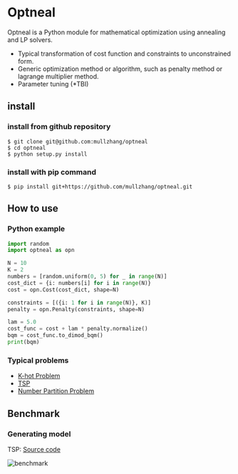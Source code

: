 # Optneal

Optneal is a Python module for mathematical optimization using annealing and LP solvers.

- Typical transformation of cost function and constraints to unconstrained form.
- Generic optimization method or algorithm, such as penalty method or lagrange multiplier method.
- Parameter tuning (*TBI)

## install

### install from github repository

```
$ git clone git@github.com:mullzhang/optneal
$ cd optneal
$ python setup.py install
```

### install with pip command

```
$ pip install git+https://github.com/mullzhang/optneal.git
```

## How to use

### Python example

```python
import random
import optneal as opn

N = 10
K = 2
numbers = [random.uniform(0, 5) for _ in range(N)]
cost_dict = {i: numbers[i] for i in range(N)}
cost = opn.Cost(cost_dict, shape=N)

constraints = [({i: 1 for i in range(N)}, K)]
penalty = opn.Penalty(constraints, shape=N)

lam = 5.0
cost_func = cost + lam * penalty.normalize()
bqm = cost_func.to_dimod_bqm()
print(bqm)
```

### Typical problems

- [K-hot Problem](examples/ex_khot.py)
- [TSP](examples/ex_tsp.py)
- [Number Partition Problem](examples/ex_num_part.py)

## Benchmark

### Generating model

TSP: [Source code](examples/benchmark.py)

![benchmark](https://github.com/mullzhang/optneal/blob/master/examples/elapsed_time_v2.png)
